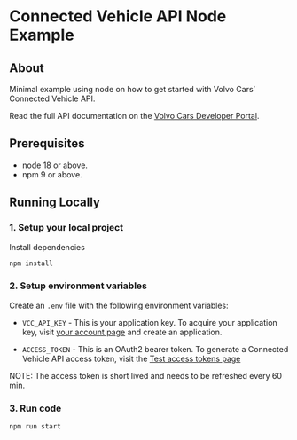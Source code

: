 # Connected Vehicle API Node Example

## About

Minimal example using node on how to get started with Volvo Cars’ Connected Vehicle API.

Read the full API documentation on the [Volvo Cars Developer Portal](https://developer.volvocars.com/apis/connected-vehicle/details/).

## Prerequisites

- node 18 or above.
- npm 9 or above.

## Running Locally

### 1. Setup your local project

Install dependencies

```zsh
npm install
```

### 2. Setup environment variables

Create an `.env` file with the following environment variables:

- `VCC_API_KEY` - This is your application key. To acquire your application key, visit [your account page](https://developer.volvocars.com/account/) and create an application.

- `ACCESS_TOKEN` - This is an OAuth2 bearer token. To generate a Connected Vehicle API access token, visit the [Test access tokens page](https://developer.volvocars.com/apis/docs/test-access-tokens/#demo-car)

NOTE: The access token is short lived and needs to be refreshed every 60 min.

### 3. Run code

```zsh
npm run start
```
